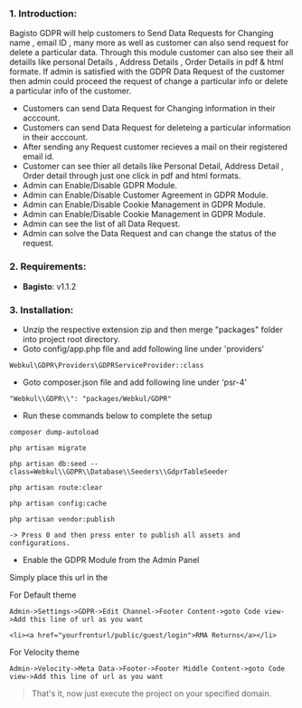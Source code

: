 ### 1. Introduction:

Bagisto GDPR will help customers to Send Data Requests for Changing name , email ID , many more as well as customer can also send request for delete a particular data. Through this module customer can also see their all detaills like personal Details , Address Details , Order Details in pdf & html formate. If admin is satisfied with the GDPR Data Request of the customer then admin could proceed the request of change a particular info or delete a  particular info of the customer.

* Customers can send Data Request for Changing information in their acccount.
* Customers can send Data Request for deleteing a particular information in their acccount.
* After sending any Request customer recieves a mail on their registered email id.
* Customer can see thier all details like Personal Detail, Address Detail , Order detail through just one click in pdf and html formats.
* Admin can Enable/Disable GDPR Module.
* Admin can Enable/Disable Customer Agreement in GDPR Module.
* Admin can Enable/Disable Cookie Management in GDPR Module.
* Admin can Enable/Disable Cookie Management in GDPR Module.
* Admin can see the list of all Data Request.
* Admin can solve the Data Request and can change the status of the request.


### 2. Requirements:

* **Bagisto**: v1.1.2

### 3. Installation:

* Unzip the respective extension zip and then merge "packages" folder into project root directory.
* Goto config/app.php file and add following line under 'providers'

~~~
Webkul\GDPR\Providers\GDPRServiceProvider::class
~~~

* Goto composer.json file and add following line under 'psr-4'

~~~
"Webkul\\GDPR\\": "packages/Webkul/GDPR"
~~~

* Run these commands below to complete the setup

~~~
composer dump-autoload
~~~
~~~
php artisan migrate
~~~
~~~
php artisan db:seed --class=Webkul\\GDPR\\Database\\Seeders\\GdprTableSeeder
~~~
~~~
php artisan route:clear
~~~
~~~
php artisan config:cache
~~~

~~~
php artisan vendor:publish

-> Press 0 and then press enter to publish all assets and configurations.
~~~

* Enable the GDPR Module from the Admin Panel

 Simply place this url in the

 For Default theme
~~~
Admin->Settings->GDPR->Edit Channel->Footer Content->goto Code view->Add this line of url as you want
~~~

~~~
<li><a href="yourfronturl/public/guest/login">RMA Returns</a></li>
~~~

 For Velocity theme

~~~
Admin->Velocity->Meta Data->Footer->Footer Middle Content->goto Code view->Add this line of url as you want
~~~




> That's it, now just execute the project on your specified domain.
